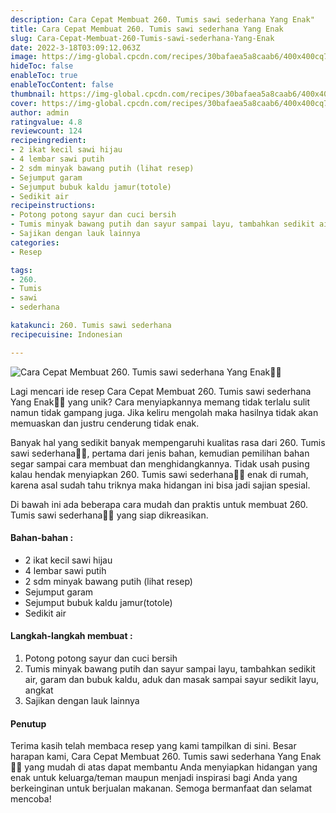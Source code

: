 ```yaml
---
description: Cara Cepat Membuat 260. Tumis sawi sederhana Yang Enak"
title: Cara Cepat Membuat 260. Tumis sawi sederhana Yang Enak
slug: Cara-Cepat-Membuat-260-Tumis-sawi-sederhana-Yang-Enak
date: 2022-3-18T03:09:12.063Z
image: https://img-global.cpcdn.com/recipes/30bafaea5a8caab6/400x400cq70/photo.jpg
hideToc: false
enableToc: true
enableTocContent: false
thumbnail: https://img-global.cpcdn.com/recipes/30bafaea5a8caab6/400x400cq70/photo.jpg
cover: https://img-global.cpcdn.com/recipes/30bafaea5a8caab6/400x400cq70/photo.jpg
author: admin
ratingvalue: 4.8
reviewcount: 124
recipeingredient:
- 2 ikat kecil sawi hijau
- 4 lembar sawi putih
- 2 sdm minyak bawang putih (lihat resep)
- Sejumput garam
- Sejumput bubuk kaldu jamur(totole)
- Sedikit air
recipeinstructions:
- Potong potong sayur dan cuci bersih
- Tumis minyak bawang putih dan sayur sampai layu, tambahkan sedikit air, garam dan bubuk kaldu, aduk dan masak sampai sayur sedikit layu, angkat
- Sajikan dengan lauk lainnya
categories:
- Resep

tags:
- 260.
- Tumis
- sawi
- sederhana

katakunci: 260. Tumis sawi sederhana
recipecuisine: Indonesian

---
```


![Cara Cepat Membuat 260. Tumis sawi sederhana Yang Enak👩‍🍳](https://img-global.cpcdn.com/recipes/30bafaea5a8caab6/400x400cq70/photo.jpg)

Lagi mencari ide resep Cara Cepat Membuat 260. Tumis sawi sederhana Yang Enak👩‍🍳 yang unik? Cara menyiapkannya memang tidak terlalu sulit namun tidak gampang juga. Jika keliru mengolah maka hasilnya tidak akan memuaskan dan justru cenderung tidak enak.

Banyak hal yang sedikit banyak mempengaruhi kualitas rasa dari 260. Tumis sawi sederhana👩‍🍳, pertama dari jenis bahan, kemudian pemilihan bahan segar sampai cara membuat dan menghidangkannya. Tidak usah pusing kalau hendak menyiapkan 260. Tumis sawi sederhana👩‍🍳 enak di rumah, karena asal sudah tahu triknya maka hidangan ini bisa jadi sajian spesial.

Di bawah ini ada beberapa cara mudah dan praktis untuk membuat 260. Tumis sawi sederhana👩‍🍳 yang siap dikreasikan.

<!--inarticleads1-->

#### Bahan-bahan :

- 2 ikat kecil sawi hijau
- 4 lembar sawi putih
- 2 sdm minyak bawang putih (lihat resep)
- Sejumput garam
- Sejumput bubuk kaldu jamur(totole)
- Sedikit air

<!--inarticleads2-->

#### Langkah-langkah membuat :

1. Potong potong sayur dan cuci bersih
1. Tumis minyak bawang putih dan sayur sampai layu, tambahkan sedikit air, garam dan bubuk kaldu, aduk dan masak sampai sayur sedikit layu, angkat
1. Sajikan dengan lauk lainnya

#### Penutup

Terima kasih telah membaca resep yang kami tampilkan di sini. Besar harapan kami, Cara Cepat Membuat 260. Tumis sawi sederhana Yang Enak👩‍🍳 yang mudah di atas dapat membantu Anda menyiapkan hidangan yang enak untuk keluarga/teman maupun menjadi inspirasi bagi Anda yang berkeinginan untuk berjualan makanan. Semoga bermanfaat dan selamat mencoba!